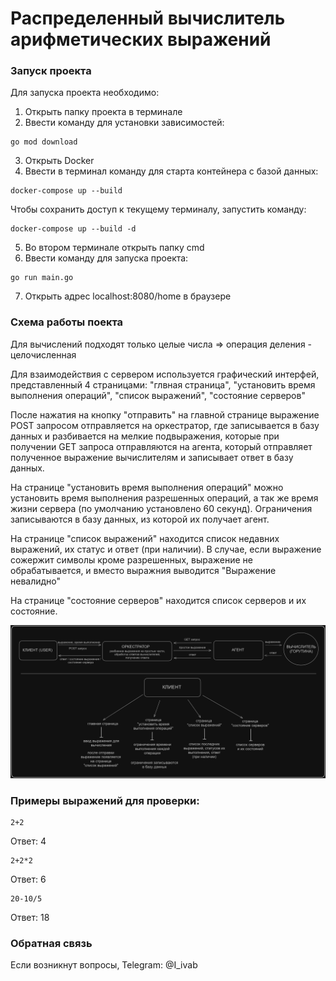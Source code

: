 # Распределенный вычислитель арифметических выражений

### Запуск проекта
Для запуска проекта необходимо:
1. Открыть папку проекта в терминале
2. Ввести команду для установки зависимостей:
```
go mod download
```
3. Открыть Docker
4. Ввести в терминал команду для старта контейнера с базой данных:
```
docker-compose up --build
```
Чтобы сохранить доступ к текущему терминалу, запустить команду:
```
docker-compose up --build -d
```
5. Во втором терминале открыть папку cmd
6. Ввести команду для запуска проекта:
```
go run main.go
```
7. Открыть адрес localhost:8080/home в браузере

### Схема работы поекта
Для вычислений подходят только целые числа => операция деления - целочисленная

Для взаимодействия с сервером используется графический интерфей, представленный 4 страницами: "глвная страница", "установить время выполнения операций", "список выражений", "состояние серверов" 

После нажатия на кнопку "отправить" на главной странице выражение POST запросом отправляется на оркестратор, где записывается в базу данных и разбивается на мелкие подвыражения, которые при получении GET запроса отправляются на агента, который отправляет полученное выражение вычислителям и записывает ответ в базу данных.

На странице "установить время выполнения операций" можно установить время выполнения разрешенных операций, а так же время жизни сервера (по умолчанию установлено 60 секунд). Ограничения записываются в базу данных, из которой их получает агент.

На странице "список выражений" находится список недавних выражений, их статус и ответ (при наличии). В случае, если выражение сожержит символы кроме разрешенных, выражение не обрабатывается, и вместо выражния выводится "Выражение невалидно"

На странице "состояние серверов" находится список серверов и их состояние.

![Схема работы](/docs/scheme.png "Project Scheme")

### Примеры выражений для проверки:
    2+2
Ответ: 4

    2+2*2
Ответ: 6

    20-10/5
Ответ: 18

### Обратная связь

Если возникнут вопросы, Telegram: @I_ivab
